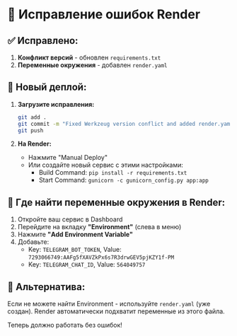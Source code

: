 # 🔧 Исправление ошибок Render

## ✅ Исправлено:

1. **Конфликт версий** - обновлен `requirements.txt`
2. **Переменные окружения** - добавлен `render.yaml`

## 🚀 Новый деплой:

1. **Загрузите исправления:**
   ```bash
   git add .
   git commit -m "Fixed Werkzeug version conflict and added render.yaml"
   git push
   ```

2. **На Render:**
   - Нажмите "Manual Deploy" 
   - Или создайте новый сервис с этими настройками:
     - Build Command: `pip install -r requirements.txt`
     - Start Command: `gunicorn -c gunicorn_config.py app:app`

## 📍 Где найти переменные окружения в Render:

1. Откройте ваш сервис в Dashboard
2. Перейдите на вкладку **"Environment"** (слева в меню)
3. Нажмите **"Add Environment Variable"**
4. Добавьте:
   - Key: `TELEGRAM_BOT_TOKEN`, Value: `7293066749:AAFg5fXAVZkPx6s7R3drwGEV5pjKZY1f-PM`
   - Key: `TELEGRAM_CHAT_ID`, Value: `564049757`

## 🎯 Альтернатива:

Если не можете найти Environment - используйте `render.yaml` (уже создан).
Render автоматически подхватит переменные из этого файла.

Теперь должно работать без ошибок!